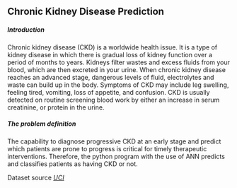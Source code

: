 ## Chronic Kidney Disease Prediction  


##### Introduction  

Chronic kidney disease (CKD) is a worldwide health issue. It is a type of kidney disease in which there is gradual loss of kidney function over a period of months to years. Kidneys filter wastes and excess fluids from your blood, which are then excreted in your urine. When chronic kidney disease reaches an advanced stage, dangerous levels of fluid, electrolytes and waste can build up in the body. Symptoms of CKD may include leg swelling, feeling tired, vomiting, loss of appetite, and confusion. CKD is usually detected on routine screening blood work by either an increase in serum creatinine, or protein in the urine.

##### The problem definition  

The capability to diagnose progressive CKD at an early stage and predict which patients are prone to progress is critical for timely therapeutic interventions. Therefore, the python program with the use of ANN predicts and classifies patients as having CKD or not.  


Dataset source *[UCI](https://archive.ics.uci.edu/ml/datasets/Chronic_Kidney_Disease)*
